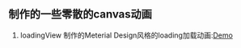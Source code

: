 ## 制作的一些零散的canvas动画

1. loadingView
制作的Meterial Design风格的loading加载动画:[Demo](http://foreverz.cn/CanvasAnimation/loadingView/)

